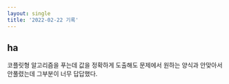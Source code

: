 ```yaml
---
layout: single
title: '2022-02-22 기록'
---
```


## ha

코플릿형 알고리즘을 푸는데 값을 정확하게 도출해도 문제에서 원하는 양식과 안맞아서 안풀렸는데
그부분이 너무 답답했다.